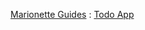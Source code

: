 [Marionette Guides](https://marionette.gitbooks.io/marionette-guides/) : [Todo App](https://marionette.gitbooks.io/marionette-guides/content/en//appendix/getting_started/tutorial/todo_app.html)